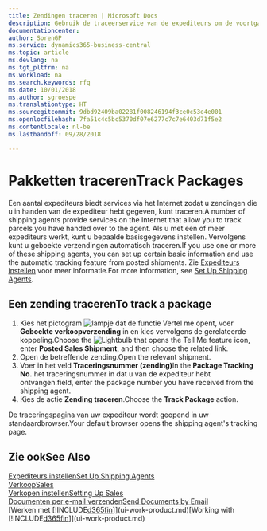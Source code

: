 ```yaml
---
title: Zendingen traceren | Microsoft Docs
description: Gebruik de traceerservice van de expediteurs om de voortgang van een zending te bekijken.
documentationcenter: 
author: SorenGP
ms.service: dynamics365-business-central
ms.topic: article
ms.devlang: na
ms.tgt_pltfrm: na
ms.workload: na
ms.search.keywords: rfq
ms.date: 10/01/2018
ms.author: sgroespe
ms.translationtype: HT
ms.sourcegitcommit: 9dbd92409ba02281f008246194f3ce0c53e4e001
ms.openlocfilehash: 7fa51c4c5bc5370df07e6277c7c7e6403d71f5e2
ms.contentlocale: nl-be
ms.lasthandoff: 09/28/2018

---
```

# <a name="track-packages"></a><span data-ttu-id="33a5e-103">Pakketten traceren</span><span class="sxs-lookup"><span data-stu-id="33a5e-103">Track Packages</span></span>
<span data-ttu-id="33a5e-104">Een aantal expediteurs biedt services via het Internet zodat u zendingen die u in handen van de expediteur hebt gegeven, kunt traceren.</span><span class="sxs-lookup"><span data-stu-id="33a5e-104">A number of shipping agents provide services on the Internet that allow you to track parcels you have handed over to the agent.</span></span> <span data-ttu-id="33a5e-105">Als u met een of meer expediteurs werkt, kunt u bepaalde basisgegevens instellen. Vervolgens kunt u geboekte verzendingen automatisch traceren.</span><span class="sxs-lookup"><span data-stu-id="33a5e-105">If you use one or more of these shipping agents, you can set up certain basic information and use the automatic tracking feature from posted shipments.</span></span> <span data-ttu-id="33a5e-106">Zie [Expediteurs instellen](sales-how-to-set-up-shipping-agents.md) voor meer informatie.</span><span class="sxs-lookup"><span data-stu-id="33a5e-106">For more information, see [Set Up Shipping Agents](sales-how-to-set-up-shipping-agents.md).</span></span>  

## <a name="to-track-a-package"></a><span data-ttu-id="33a5e-107">Een zending traceren</span><span class="sxs-lookup"><span data-stu-id="33a5e-107">To track a package</span></span>
1. <span data-ttu-id="33a5e-108">Kies het pictogram ![lampje dat de functie Vertel me opent](media/ui-search/search_small.png "Vertel me wat u wilt doen"), voer **Geboekte verkoopverzending** in en kies vervolgens de gerelateerde koppeling.</span><span class="sxs-lookup"><span data-stu-id="33a5e-108">Choose the ![Lightbulb that opens the Tell Me feature](media/ui-search/search_small.png "Tell me what you want to do") icon, enter **Posted Sales Shipment**, and then choose the related link.</span></span>
2. <span data-ttu-id="33a5e-109">Open de betreffende zending.</span><span class="sxs-lookup"><span data-stu-id="33a5e-109">Open the relevant shipment.</span></span>
3. <span data-ttu-id="33a5e-110">Voer in het veld **Traceringsnummer (zending)**</span><span class="sxs-lookup"><span data-stu-id="33a5e-110">In the **Package Tracking No.**</span></span> <span data-ttu-id="33a5e-111">het traceringsnummer in dat u van de expediteur hebt ontvangen.</span><span class="sxs-lookup"><span data-stu-id="33a5e-111">field, enter the package number you have received from the shipping agent.</span></span>
4. <span data-ttu-id="33a5e-112">Kies de actie **Zending traceren**.</span><span class="sxs-lookup"><span data-stu-id="33a5e-112">Choose the **Track Package** action.</span></span>

<span data-ttu-id="33a5e-113">De traceringspagina van uw expediteur wordt geopend in uw standaardbrowser.</span><span class="sxs-lookup"><span data-stu-id="33a5e-113">Your default browser opens the shipping agent's tracking page.</span></span>

## <a name="see-also"></a><span data-ttu-id="33a5e-114">Zie ook</span><span class="sxs-lookup"><span data-stu-id="33a5e-114">See Also</span></span>
[<span data-ttu-id="33a5e-115">Expediteurs instellen</span><span class="sxs-lookup"><span data-stu-id="33a5e-115">Set Up Shipping Agents</span></span>](sales-how-to-set-up-shipping-agents.md)  
[<span data-ttu-id="33a5e-116">Verkoop</span><span class="sxs-lookup"><span data-stu-id="33a5e-116">Sales</span></span>](sales-manage-sales.md)  
[<span data-ttu-id="33a5e-117">Verkopen instellen</span><span class="sxs-lookup"><span data-stu-id="33a5e-117">Setting Up Sales</span></span>](sales-setup-sales.md)  
[<span data-ttu-id="33a5e-118">Documenten per e-mail verzenden</span><span class="sxs-lookup"><span data-stu-id="33a5e-118">Send Documents by Email</span></span>](ui-how-send-documents-email.md)  
<span data-ttu-id="33a5e-119">[Werken met [!INCLUDE[d365fin](includes/d365fin_md.md)]](ui-work-product.md)</span><span class="sxs-lookup"><span data-stu-id="33a5e-119">[Working with [!INCLUDE[d365fin](includes/d365fin_md.md)]](ui-work-product.md)</span></span>

